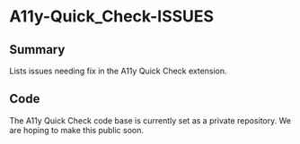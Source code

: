 # A11y-Quick_Check-ISSUES
## Summary
Lists issues needing fix in the A11y Quick Check extension.
## Code
The A11y Quick Check code base is currently set as a private repository. We are hoping to make this public soon.
